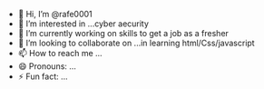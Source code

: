 - 👋 Hi, I’m @rafe0001
- 👀 I’m interested in ...cyber aecurity
- 🌱 I’m currently working on skills to get a job as a fresher  
- 💞️ I’m looking to collaborate on ...in learning html/Css/javascript
- 📫 How to reach me ...
- 😄 Pronouns: ...
- ⚡ Fun fact: ...

<!---
rafe0001/rafe0001 is a ✨ special ✨ repository because its `README.md` (this file) appears on your GitHub profile.
You can click the Preview link to take a look at your changes.
--->
